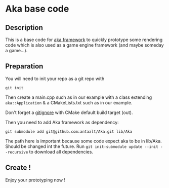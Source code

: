 # Aka base code

## Description

This is a base code for [aka framework](https://github.com/antaalt/Aka/) to quickly prototype some rendering code which is also used as a game engine framework (and maybe someday a game...).

## Preparation

You will need to init your repo as a git repo with 

`git init`

Then create a main.cpp such as in our example with a class extending `aka::Application` & a CMakeLists.txt such as in our example.

Don't forget a [gitignore](https://www.toptal.com/developers/gitignore/api/cmake,vs) with CMake default build target (out).

Then you need to add Aka framework as dependency:

`git submodule add git@github.com:antaalt/Aka.git lib/Aka`

The path here is important because some code expect aka to be in lib/Aka. Should be changed int the future. Run `git init-submodule update --init --recursive` to download all dependencies.

## Create !

Enjoy your prototyping now !